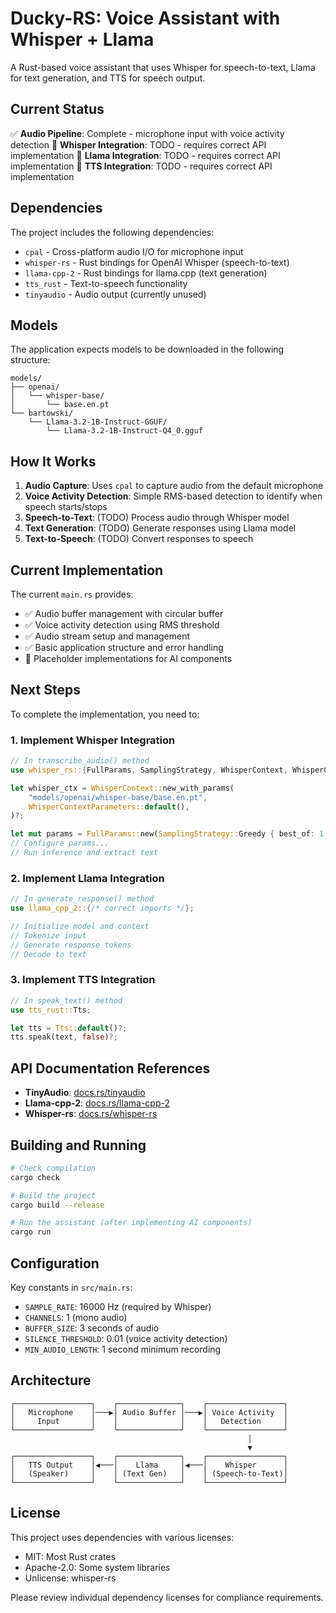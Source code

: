 # Ducky-RS: Voice Assistant with Whisper + Llama

A Rust-based voice assistant that uses Whisper for speech-to-text, Llama for text generation, and TTS for speech output.

## Current Status

✅ **Audio Pipeline**: Complete - microphone input with voice activity detection
🚧 **Whisper Integration**: TODO - requires correct API implementation
🚧 **Llama Integration**: TODO - requires correct API implementation
🚧 **TTS Integration**: TODO - requires correct API implementation

## Dependencies

The project includes the following dependencies:

- `cpal` - Cross-platform audio I/O for microphone input
- `whisper-rs` - Rust bindings for OpenAI Whisper (speech-to-text)
- `llama-cpp-2` - Rust bindings for llama.cpp (text generation)
- `tts_rust` - Text-to-speech functionality
- `tinyaudio` - Audio output (currently unused)

## Models

The application expects models to be downloaded in the following structure:

```
models/
├── openai/
│   └── whisper-base/
│       └── base.en.pt
└── bartowski/
    └── Llama-3.2-1B-Instruct-GGUF/
        └── Llama-3.2-1B-Instruct-Q4_0.gguf
```

## How It Works

1. **Audio Capture**: Uses `cpal` to capture audio from the default microphone
2. **Voice Activity Detection**: Simple RMS-based detection to identify when speech starts/stops
3. **Speech-to-Text**: (TODO) Process audio through Whisper model
4. **Text Generation**: (TODO) Generate responses using Llama model
5. **Text-to-Speech**: (TODO) Convert responses to speech

## Current Implementation

The current `main.rs` provides:

- ✅ Audio buffer management with circular buffer
- ✅ Voice activity detection using RMS threshold
- ✅ Audio stream setup and management
- ✅ Basic application structure and error handling
- 🚧 Placeholder implementations for AI components

## Next Steps

To complete the implementation, you need to:

### 1. Implement Whisper Integration

```rust
// In transcribe_audio() method
use whisper_rs::{FullParams, SamplingStrategy, WhisperContext, WhisperContextParameters};

let whisper_ctx = WhisperContext::new_with_params(
    "models/openai/whisper-base/base.en.pt",
    WhisperContextParameters::default(),
)?;

let mut params = FullParams::new(SamplingStrategy::Greedy { best_of: 1 });
// Configure params...
// Run inference and extract text
```

### 2. Implement Llama Integration

```rust
// In generate_response() method
use llama_cpp_2::{/* correct imports */};

// Initialize model and context
// Tokenize input
// Generate response tokens
// Decode to text
```

### 3. Implement TTS Integration

```rust
// In speak_text() method
use tts_rust::Tts;

let tts = Tts::default()?;
tts.speak(text, false)?;
```

## API Documentation References

- **TinyAudio**: [docs.rs/tinyaudio](https://docs.rs/tinyaudio/1.1.0/tinyaudio/)
- **Llama-cpp-2**: [docs.rs/llama-cpp-2](https://docs.rs/crate/llama-cpp-2/latest)
- **Whisper-rs**: [docs.rs/whisper-rs](https://docs.rs/whisper-rs/0.14.3/whisper_rs/)

## Building and Running

```bash
# Check compilation
cargo check

# Build the project
cargo build --release

# Run the assistant (after implementing AI components)
cargo run
```

## Configuration

Key constants in `src/main.rs`:

- `SAMPLE_RATE`: 16000 Hz (required by Whisper)
- `CHANNELS`: 1 (mono audio)
- `BUFFER_SIZE`: 3 seconds of audio
- `SILENCE_THRESHOLD`: 0.01 (voice activity detection)
- `MIN_AUDIO_LENGTH`: 1 second minimum recording

## Architecture

```
┌─────────────────┐    ┌──────────────┐    ┌─────────────────┐
│   Microphone    │───▶│ Audio Buffer │───▶│ Voice Activity  │
│     Input       │    │              │    │   Detection     │
└─────────────────┘    └──────────────┘    └─────────────────┘
                                                     │
                                                     ▼
┌─────────────────┐    ┌──────────────┐    ┌─────────────────┐
│   TTS Output    │◀───│    Llama     │◀───│    Whisper      │
│   (Speaker)     │    │ (Text Gen)   │    │ (Speech-to-Text)│
└─────────────────┘    └──────────────┘    └─────────────────┘
```

## License

This project uses dependencies with various licenses:
- MIT: Most Rust crates
- Apache-2.0: Some system libraries
- Unlicense: whisper-rs

Please review individual dependency licenses for compliance requirements.